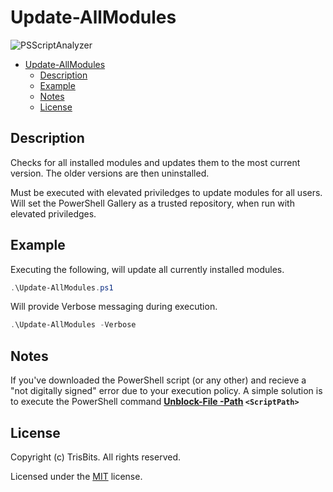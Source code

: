 # Update-AllModules

![PSScriptAnalyzer](https://github.com/TrisBits/Update-AllModules/actions/workflows/powershell.yml/badge.svg)

<!-- TOC -->

- [Update-AllModules](https://github.com/TrisBits/Update-AllModules/blob/master/src/Update-AllModules.ps1)
  - [Description](#description)
  - [Example](#example)
  - [Notes](#notes)
  - [License](#license)

<!-- /TOC -->

## Description

Checks for all installed modules and updates them to the most current version.  The older versions are then uninstalled.

Must be executed with elevated priviledges to update modules for all users.
Will set the PowerShell Gallery as a trusted repository, when run with elevated priviledges.

## Example

Executing the following, will update all currently installed modules.

```powershell
.\Update-AllModules.ps1
```

Will provide Verbose messaging during execution.

```powershell
.\Update-AllModules -Verbose
```

## Notes

If you've downloaded the PowerShell script (or any other) and recieve a "not digitally signed" error due to your execution policy.
A simple solution is to execute the PowerShell command **[Unblock-File -Path](https://docs.microsoft.com/en-us/powershell/module/microsoft.powershell.utility/unblock-file?view=powershell-7) `<ScriptPath>`**

## License

Copyright (c) TrisBits. All rights reserved.

Licensed under the [MIT](LICENSE) license.

